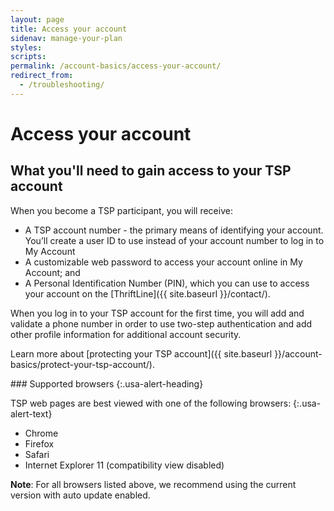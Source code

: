 ```yaml
---
layout: page
title: Access your account
sidenav: manage-your-plan
styles:
scripts:
permalink: /account-basics/access-your-account/
redirect_from:
  - /troubleshooting/
---
```


# Access your account

## What you'll need to gain access to your TSP account

When you become a TSP participant, you will receive:

+ A TSP account number - the primary means of identifying your account. You’ll create a user ID to use instead of your account number to log in to <span data-term="My Account" class="js-glossary-toggle term term-end">My Account</span>
+ A customizable web password to access your account online in My Account; and
+ A Personal Identification Number (PIN), which you can use to access your account on the [ThriftLine]({{ site.baseurl }}/contact/).

When you log in to your TSP account for the first time, you will add and validate a phone number in order to use <span data-term="Two-step authentication" class="js-glossary-toggle term term-end">two-step authentication</span> and add other profile information for additional account security.

Learn more about [protecting your TSP account]({{ site.baseurl }}/account-basics/protect-your-tsp-account/).

<div class="usa-alert  usa-alert-info usa-alert-paragraph">
<div class="usa-alert-body" markdown="1">
### Supported browsers
{:.usa-alert-heading}

TSP web pages are best viewed with one of the following browsers:
{:.usa-alert-text}

- Chrome
- Firefox
- Safari
- Internet Explorer 11 (compatibility view disabled)

**Note**: For all browsers listed above, we recommend using the current version with auto update enabled.
</div>
</div>
